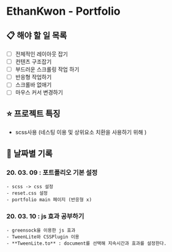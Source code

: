 # EthanKwon - Portfolio

## :clipboard: 해야 할 일 목록

- [ ] 전체적인 레이아웃 잡기
- [ ] 컨텐츠 구조잡기
- [ ] 부드러운 스크롤링 작업 하기
- [ ] 반응형 작업하기
- [ ] 스크롤바 없애기
- [ ] 마우스 커서 변경하기

## :star: 프로젝트 특징

- scss사용 (네스팅 이용 및 상위요소 치환을 사용하기 위해 )

## :date: 날짜별 기록

### 20. 03. 09 : 포트폴리오 기본 설정

    - scss -> css 설정
    - reset.css 설정
    - portfolio main 페이지 (반응형 x)

### 20. 03. 10 : js 효과 공부하기

    - greensock을 이용한 js 효과
    - TweenLite와 CSSPlugin 이용
    - **TweenLite.to** : document를 선택해 지속시간과 효과를 설정한다.
